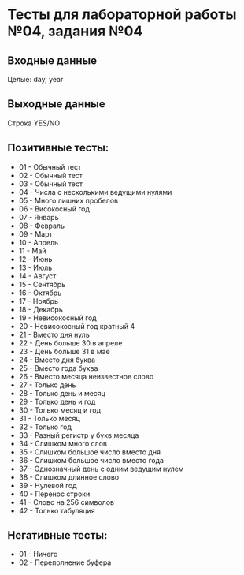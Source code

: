 # Тесты для лабораторной работы №04, задания №04

## Входные данные
Целые: day, year

## Выходные данные
Строка YES/NO

## Позитивные тесты:
- 01 - Обычный тест
- 02 - Обычный тест
- 03 - Обычный тест
- 04 - Числа с несколькими ведущими нулями
- 05 - Много лишних пробелов
- 06 - Високосный год
- 07 - Январь
- 08 - Февраль
- 09 - Март
- 10 - Апрель
- 11 - Май
- 12 - Июнь
- 13 - Июль
- 14 - Август
- 15 - Сентябрь
- 16 - Октябрь
- 17 - Ноябрь
- 18 - Декабрь
- 19 - Невисокосный год
- 20 - Невисокосный год кратный 4
- 21 - Вместо дня нуль
- 22 - День больше 30 в апреле
- 23 - День больше 31 в мае
- 24 - Вместо дня буква
- 25 - Вместо года буква
- 26 - Вместо месяца неизвестное слово
- 27 - Только день
- 28 - Только день и месяц
- 29 - Только день и год
- 30 - Только месяц и год
- 31 - Только месяц
- 32 - Только год
- 33 - Разный регистр у букв месяца
- 34 - Слишком много слов
- 35 - Слишком большое число вместо дня
- 36 - Слишком большое число вместо года
- 37 - Однозначный день с одним ведущим нулем
- 38 - Слишком длинное слово
- 39 - Нулевой год
- 40 - Перенос строки
- 41 - Слово на 256 символов
- 42 - Только табуляция

## Негативные тесты:
- 01 - Ничего
- 02 - Переполнение буфера
